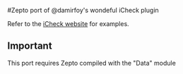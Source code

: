 #Zepto port of @damirfoy's wondeful iCheck plugin

Refer to the [iCheck website](http://damirfoy.com/iCheck/) for examples.

## Important
This port requires Zepto compiled with the "Data" module
